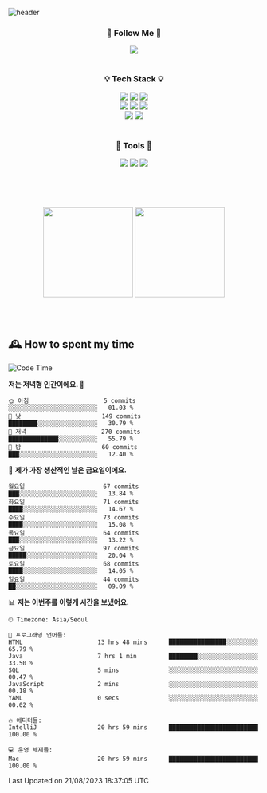 ![header](https://capsule-render.vercel.app/api?type=waving&color=0:FFE29F,50:FFA99F,100:FF719A&height=300&fontAlignY=40&section=header&text=sung%20eun&fontSize=80&fontColor=FFFFFF)

<div align="center">
	<h3>🐹  Follow Me  🐹</h3>
	<a href="https://velog.io/@saeun05" target="_blank"><img src="https://img.shields.io/badge/Velog-20C997?style=flat&logo=velog&logoColor=white"/></a><br><br>
	<h3>💡  Tech Stack  💡</h3>
	<img src="https://img.shields.io/badge/Java-0078D4?style=flat"/>
	<img src="https://img.shields.io/badge/Spring-6DB33F?style=flat&logo=spring&logoColor=white"/>
	<img src="https://img.shields.io/badge/SpringBoot-6DB33F?style=flat&logo=springboot&logoColor=white"/><br>
	<img src="https://img.shields.io/badge/HTML5-E34F26?style=flat&logo=html5&logoColor=white"/>
	<img src="https://img.shields.io/badge/CSS3-1572B6?style=flat&logo=css3&logoColor=white"/>
	<img src="https://img.shields.io/badge/jQuery-0769AD?style=flat&logo=jquery&logoColor=white"/><br>
	<img src="https://img.shields.io/badge/MySQL-4479A1?style=flat&logo=mysql&logoColor=white"/>
	<img src="https://img.shields.io/badge/oracle-F80000?style=flat&logo=oracle&logoColor=white"/><br><br>
	<h3>🔦  Tools  🔦</h3>
	<img src="https://img.shields.io/badge/intelliJ IDEA-000000?style=flat&logo=intellijidea&logoColor=white"/>
	<img src="https://img.shields.io/badge/Notion-F9DC3E?style=flat&logo=notion&logoColor=white"/>
	<img src="https://img.shields.io/badge/Git-F05032?style=flat&logo=git&logoColor=white"/><br><br>
</div>

<br><br>

<div align="center">
  <img style="height:180px" src="https://github-readme-stats.vercel.app/api?username=sungeunn&show_icons=true&theme=omni&locale=kr"/>
  <img style="height:180px" src="https://github-readme-stats.vercel.app/api/top-langs/?username=sungeunn&theme=omni&layout=compact&locale=kr"/>
</div>

<br><br>

## 🕰 How to spent my time
<!--START_SECTION:waka-->
![Code Time](http://img.shields.io/badge/Code%20Time-126%20hrs%2041%20mins-blue)

**저는 저녁형 인간이에요. 🦉** 

```text
🌞 아침                     5 commits           ░░░░░░░░░░░░░░░░░░░░░░░░░   01.03 % 
🌆 낮　                     149 commits         ████████░░░░░░░░░░░░░░░░░   30.79 % 
🌃 저녁                     270 commits         ██████████████░░░░░░░░░░░   55.79 % 
🌙 밤　                     60 commits          ███░░░░░░░░░░░░░░░░░░░░░░   12.40 % 
```
📅 **제가 가장 생산적인 날은 금요일이에요.** 

```text
월요일                      67 commits          ███░░░░░░░░░░░░░░░░░░░░░░   13.84 % 
화요일                      71 commits          ████░░░░░░░░░░░░░░░░░░░░░   14.67 % 
수요일                      73 commits          ████░░░░░░░░░░░░░░░░░░░░░   15.08 % 
목요일                      64 commits          ███░░░░░░░░░░░░░░░░░░░░░░   13.22 % 
금요일                      97 commits          █████░░░░░░░░░░░░░░░░░░░░   20.04 % 
토요일                      68 commits          ████░░░░░░░░░░░░░░░░░░░░░   14.05 % 
일요일                      44 commits          ██░░░░░░░░░░░░░░░░░░░░░░░   09.09 % 
```


📊 **저는 이번주를 이렇게 시간을 보냈어요.** 

```text
🕑︎ Timezone: Asia/Seoul

💬 프로그래밍 언어들: 
HTML                     13 hrs 48 mins      ████████████████░░░░░░░░░   65.79 % 
Java                     7 hrs 1 min         ████████░░░░░░░░░░░░░░░░░   33.50 % 
SQL                      5 mins              ░░░░░░░░░░░░░░░░░░░░░░░░░   00.47 % 
JavaScript               2 mins              ░░░░░░░░░░░░░░░░░░░░░░░░░   00.18 % 
YAML                     0 secs              ░░░░░░░░░░░░░░░░░░░░░░░░░   00.02 % 

🔥 에디터들: 
IntelliJ                 20 hrs 59 mins      █████████████████████████   100.00 % 

💻 운영 체제들: 
Mac                      20 hrs 59 mins      █████████████████████████   100.00 % 
```


 Last Updated on 21/08/2023 18:37:05 UTC
<!--END_SECTION:waka-->
